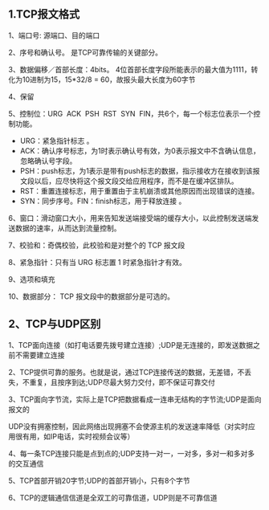 ## 1.TCP报文格式

1、端口号:  源端口、目的端口

2、序号和确认号。	是TCP可靠传输的关键部分。 

3、数据偏移／首部长度：4bits。 4位首部长度字段所能表示的最大值为1111，转化为10进制为15，15*32/8 = 60，故报头最大长度为60字节 

4、保留 

5、控制位：URG  ACK  PSH  RST  SYN  FIN，共6个，每一个标志位表示一个控制功能。

- URG：紧急指针标志 。
- ACK：确认序号标志，为1时表示确认号有效，为0表示报文中不含确认信息，忽略确认号字段。 
- PSH：push标志，为1表示是带有push标志的数据，指示接收方在接收到该报文段以后，应尽快将这个报文段交给应用程序，而不是在缓冲区排队。 
- RST：重置连接标志，用于重置由于主机崩溃或其他原因而出现错误的连接。 
- SYN：同步序号。FIN：finish标志，用于释放连接 。 

6、窗口：滑动窗口大小，用来告知发送端接受端的缓存大小，以此控制发送端发送数据的速率，从而达到流量控制。

7、校验和：奇偶校验，此校验和是对整个的 TCP 报文段 

8、紧急指针：只有当 URG 标志置 1 时紧急指针才有效。 

9、选项和填充 

10、数据部分： TCP 报文段中的数据部分是可选的。 

## 2、TCP与UDP区别 

1、TCP面向连接（如打电话要先拨号建立连接）;UDP是无连接的，即发送数据之前不需要建立连接 

2、TCP提供可靠的服务。也就是说，通过TCP连接传送的数据，无差错，不丢失，不重复，且按序到达;UDP尽最大努力交付，即不保证可靠交付

3、TCP面向字节流，实际上是TCP把数据看成一连串无结构的字节流;UDP是面向报文的

UDP没有拥塞控制，因此网络出现拥塞不会使源主机的发送速率降低（对实时应用很有用，如IP电话，实时视频会议等）

4、每一条TCP连接只能是点到点的;UDP支持一对一，一对多，多对一和多对多的交互通信

5、TCP首部开销20字节;UDP的首部开销小，只有8个字节

6、TCP的逻辑通信信道是全双工的可靠信道，UDP则是不可靠信道

